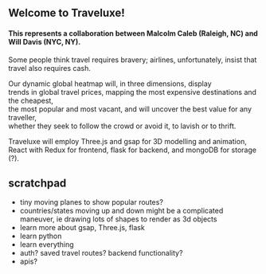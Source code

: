 ## Welcome to Traveluxe! 

#### This represents a collaboration between Malcolm Caleb (Raleigh, NC) and Will Davis (NYC, NY).

Some people think travel requires bravery; airlines, unfortunately, insist that travel also requires cash. 

Our dynamic global heatmap will, in three dimensions, display \
trends in global travel prices, mapping the most expensive destinations and the cheapest, \
the most popular and most vacant, and will uncover the best value for any traveller,\
whether they seek to follow the crowd or avoid it, to lavish or to thrift.

Traveluxe will employ Three.js and gsap for 3D modelling and animation, \
React with Redux for frontend, flask for backend, and mongoDB for storage (?).


## scratchpad
            
- tiny moving planes to show popular routes?
- countries/states moving up and down might be a complicated maneuver, ie drawing lots of shapes to render as 3d objects
- learn more about gsap, Three.js, flask
- learn python 
- learn everything 
-  auth? saved travel routes? backend functionality? 
- apis?



